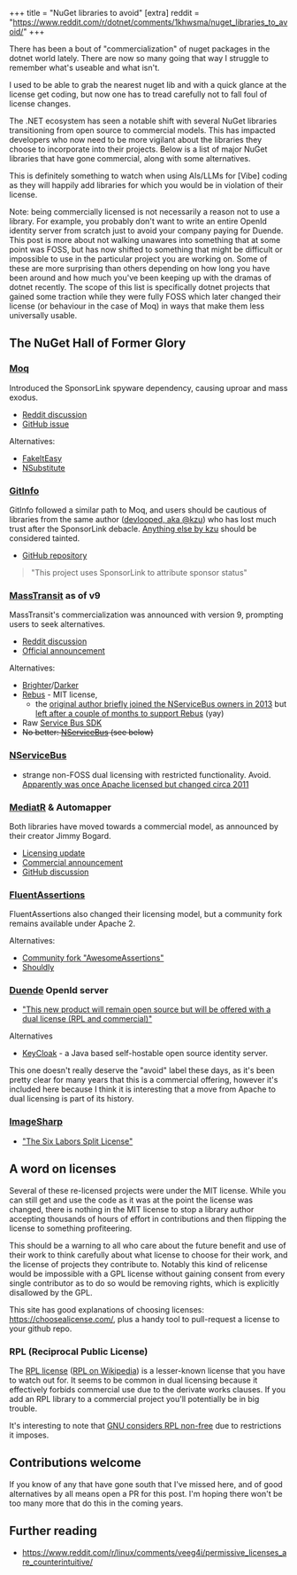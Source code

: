 +++
title = "NuGet libraries to avoid"
[extra]
reddit = "https://www.reddit.com/r/dotnet/comments/1khwsma/nuget_libraries_to_avoid/"
+++

There has been a bout of "commercialization" of nuget packages in the dotnet world lately. There are now so many going that way I struggle to remember what's useable and what isn't.

I used to be able to grab the nearest nuget lib and with a quick glance at the license get coding, but now one has to tread carefully not to fall foul of license changes.

The .NET ecosystem has seen a notable shift with several NuGet libraries transitioning from open source to commercial models. This has impacted developers who now need to be more vigilant about the libraries they choose to incorporate into their projects. Below is a list of major NuGet libraries that have gone commercial, along with some alternatives.

This is definitely something to watch when using AIs/LLMs for [Vibe] coding as they will happily add libraries for which you would be in violation of their license.

Note: being commercially licensed is not necessarily a reason not to use a library. For example, you probably don't want to write an entire OpenId identity server from scratch just to avoid your company paying for Duende. This post is more about not walking unawares into something that at some point was FOSS, but has now shifted to something that might be difficult or impossible to use in the particular project you are working on. Some of these are more surprising than others depending on how long you have been around and how much you've been keeping up with the dramas of dotnet recently. The scope of this list is specifically dotnet projects that gained some traction while they were fully FOSS which later changed their license (or behaviour in the case of Moq) in ways that make them less universally usable.

## The NuGet Hall of Former Glory

### [Moq](https://github.com/moq/moq4)

Introduced the SponsorLink spyware dependency, causing uproar and mass exodus.

- [Reddit discussion](https://www.reddit.com/r/dotnet/comments/15ljdcc/does_moq_in_its_latest_version_extract_and_send/)
- [GitHub issue](https://github.com/devlooped/moq/issues/1372)

Alternatives: 

- [FakeItEasy](https://github.com/FakeItEasy/FakeItEasy)
- [NSubstitute](https://github.com/nsubstitute/NSubstitute)

### [GitInfo](https://github.com/devlooped/GitInfo)

GitInfo followed a similar path to Moq, and users should be cautious of libraries from the same author ([devlooped, aka @kzu](https://github.com/devlooped)) who has lost much trust after the SponsorLink debacle. [Anything else by kzu](https://www.nuget.org/profiles/devlooped) should be considered tainted.

- [GitHub repository](https://github.com/devlooped/GitInfo)

> "This project uses SponsorLink to attribute sponsor status"

### [MassTransit](https://masstransit-project.com/) as of v9

MassTransit's commercialization was announced with version 9, prompting users to seek alternatives.

- [Reddit discussion](https://www.reddit.com/r/dotnet/comments/1jpyczi/masstransit_going_commercial/)
- [Official announcement](https://masstransit.io/introduction/v9-announcement)

Alternatives:

- [Brighter](https://github.com/BrighterCommand/Brighter)/[Darker](https://github.com/BrighterCommand/Darker)
- [Rebus](https://github.com/rebus-org/Rebus) - MIT license,
  - the [original author briefly joined the NServiceBus owners in 2013](https://udidahan.com/2013/09/11/on-mookid-joining-nservicebus-and-what-that-means-for-rebus/) but [left after a couple of months to support Rebus](https://www.reddit.com/r/dotnet/comments/1khwsma/comment/mre8b5r/) (yay)
- Raw [Service Bus SDK](https://learn.microsoft.com/en-us/dotnet/api/overview/azure/messaging.servicebus-readme?view=azure-dotnet)
- ~~No better: [NServiceBus](https://particular.net/nservicebus) (see below)~~


### [NServiceBus](https://particular.net/nservicebus)

- strange non-FOSS dual licensing with restricted functionality. Avoid. [Apparently was once Apache licensed but changed circa 2011](https://stackoverflow.com/questions/5657809/nservicebus-license/5670707#5670707)

### [MediatR](https://github.com/jbogard/MediatR) & Automapper

Both libraries have moved towards a commercial model, as announced by their creator Jimmy Bogard.
- [Licensing update](https://www.jimmybogard.com/automapper-and-mediatr-licensing-update/)
- [Commercial announcement](https://www.jimmybogard.com/automapper-and-mediatr-going-commercial/)
- [GitHub discussion](https://github.com/jbogard/MediatR/discussions/1105)

### [FluentAssertions](https://fluentassertions.com/)

FluentAssertions also changed their licensing model, but a community fork remains available under Apache 2.

Alternatives:

- [Community fork "AwesomeAssertions"](https://github.com/AwesomeAssertions/AwesomeAssertions)
- [Shouldly](https://docs.shouldly.org/)

### [Duende](https://www.nuget.org/packages/Duende.IdentityServer) OpenId server

- ["This new product will remain open source but will be offered with a dual license (RPL and commercial)"](https://leastprivilege.com/2020/10/01/the-future-of-identityserver/#:~:text=This%20new%20product%20will%20remain,source%20community%20and%20our%20contributors)

Alternatives

- [KeyCloak](https://www.keycloak.org/) - a Java based self-hostable open source identity server.

This one doesn't really deserve the "avoid" label these days, as it's been pretty clear for many years that this is a commercial offering, however it's included here because I think it is interesting that a move from Apache to dual licensing is part of its history.

### [ImageSharp]()

- ["The Six Labors Split License"](https://sixlabors.com/posts/license-changes/#:~:text=The%20Six%20Labors%20Split%20License,Six%20Labors%20Commercial%20Use%20License)

## A word on licenses

Several of these re-licensed projects were under the MIT license. While you can still get and use the code as it was at the point the license was changed, there is nothing in the MIT license to stop a library author accepting thousands of hours of effort in contributions and then flipping the license to something profiteering.

This should be a warning to all who care about the future benefit and use of their work to think carefully about what license to choose for their work, and the license of projects they contribute to. Notably this kind of relicense would be impossible with a GPL license without gaining consent from every single contributor as to do so would be removing rights, which is explicitly disallowed by the GPL.

This site has good explanations of choosing licenses: <https://choosealicense.com/>, plus a handy tool to pull-request a license to your github repo.

### RPL (Reciprocal Public License)

The [RPL license](https://opensource.org/license/rpl-1-5) ([RPL on Wikipedia](https://en.wikipedia.org/wiki/Reciprocal_Public_License)) is a lesser-known license that you have to watch out for. It seems to be common in dual licensing because it effectively forbids commercial use due to the derivate works clauses. If you add an RPL library to a commercial project you'll potentially be in big trouble.

It's interesting to note that [GNU considers RPL non-free](https://www.gnu.org/licenses/license-list.en.html#RPL) due to restrictions it imposes.

## Contributions welcome

If you know of any that have gone south that I've missed here, and of good alternatives by all means open a PR for this post. I'm hoping there won't be too many more that do this in the coming years.

## Further reading

- <https://www.reddit.com/r/linux/comments/veeg4i/permissive_licenses_are_counterintuitive/>
